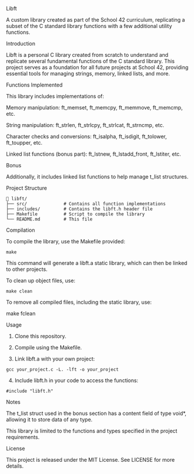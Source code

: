 Libft

A custom library created as part of the School 42 curriculum, replicating a subset of the C standard library functions with a few additional utility functions.

Introduction

Libft is a personal C library created from scratch to understand and replicate several fundamental functions of the C standard library. This project serves as a foundation for all future projects at School 42, providing essential tools for managing strings, memory, linked lists, and more.

Functions Implemented

This library includes implementations of:

Memory manipulation: ft_memset, ft_memcpy, ft_memmove, ft_memcmp, etc.

String manipulation: ft_strlen, ft_strlcpy, ft_strlcat, ft_strncmp, etc.

Character checks and conversions: ft_isalpha, ft_isdigit, ft_tolower, ft_toupper, etc.

Linked list functions (bonus part): ft_lstnew, ft_lstadd_front, ft_lstiter, etc.


Bonus

Additionally, it includes linked list functions to help manage t_list structures.

Project Structure
```
📁 libft/
├── src/              # Contains all function implementations
├── includes/         # Contains the libft.h header file
├── Makefile          # Script to compile the library
└── README.md         # This file
```
Compilation

To compile the library, use the Makefile provided:
```
make
```
This command will generate a libft.a static library, which can then be linked to other projects.

To clean up object files, use:
```
make clean
```
To remove all compiled files, including the static library, use:

make fclean

Usage

1. Clone this repository.


2. Compile using the Makefile.


3. Link libft.a with your own project:
```
gcc your_project.c -L. -lft -o your_project

```
4. Include libft.h in your code to access the functions:
```
#include "libft.h"
```
Notes

The t_list struct used in the bonus section has a content field of type void*, allowing it to store data of any type.

This library is limited to the functions and types specified in the project requirements.

License

This project is released under the MIT License. See LICENSE for more details.
